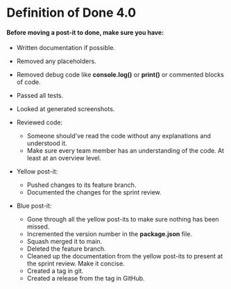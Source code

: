 # Definition of Done 4.0

#### Before moving a post-it to done, make sure you have:

- Written documentation if possible.
  
- Removed any placeholders.
  
- Removed debug code like **console.log()** or **print()** or commented blocks of code.

- Passed all tests.

- Looked at generated screenshots.

- Reviewed code:
  - Someone should've read the code without any explanations and understood it.
  - Make sure every team member has an understanding of the code. At least at an overview level.

- Yellow post-it:
  - Pushed changes to its feature branch.
  - Documented the changes for the sprint review.

- Blue post-it:
  - Gone through all the yellow post-its to make sure nothing has been missed.
  - Incremented the version number in the **package.json** file.
  - Squash merged it to main.
  - Deleted the feature branch.
  - Cleaned up the documentation from the yellow post-its to present at the sprint review. Make it concise.
  - Created a tag in git.
  - Created a release from the tag in GitHub.